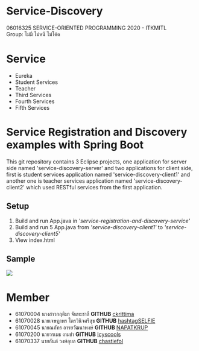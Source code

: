 # Service-Discovery
06016325 SERVICE-ORIENTED PROGRAMMING 2020 - ITKMITL<br>
Group: ไม่มี ไม่หนี ไม่โค้ด

# Service
  -  Eureka
  -  Student Services
  -  Teacher
  -  Third Services
  -  Fourth Services
  -  Fifth Services

# Service Registration and Discovery examples with Spring Boot
This git repository contains 3 Eclipse projects, one application for server side named 'service-discovery-server' and two applications for client side, first is student services application named 'service-discovery-client1' and another one is teacher services application named 'service-discovery-client2' which used RESTful services from the first application.

## Setup
1. Build and run App.java in *'service-registration-and-discovery-service'*
2. Build and run 5 App.java from *'service-discovery-client1'* to *'service-discovery-client5'*
3. View index.html


## Sample
![](https://i.imgur.com/XAYfno1.png)


#  Member
- 61070004     นางสาวกฤติมา จันทะชาลี <strong>GITHUB</strong> [ckrittima](https://github.com/ckrittima)
- 61070028     นายเจษฏาพร ไตรวินิจศรีสุข <strong>GITHUB</strong> [hashtagSELFIE](https://github.com/hashtagSELFIE)
- 61070045     นายณภัทร อารยวัฒนาพงษ์ <strong>GITHUB</strong> [NAPATKRUP](https://github.com/NAPATKRUP)
- 61070200     นายวรเมธ งามขำ <strong>GITHUB</strong> [Icyscools](https://github.com/Icyscools)
- 61070337     นายกันต์ วงษ์อุบล <strong>GITHUB</strong> [chastiefol](https://github.com/chastiefol)
